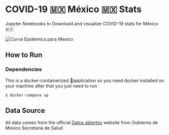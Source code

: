 # COVID-19 🇲🇽 México 🇲🇽 Stats
Jupyter Notebooks to Download and visualize COVID-19 stats for México 🇲🇽

![Curva Epidemica para Mexico](https://user-images.githubusercontent.com/5265872/95920912-25162b80-0d65-11eb-95e9-5f8b3b6827e7.png)


## How to Run
### Dependencies
This is a docker-containerized 🐳application so you need docker installed on your machine after that you just need to run
```
$ docker-compose up
```

## Data Source
All data comes from the official [Datos abiertos](https://www.gob.mx/salud/documentos/datos-abiertos-152127) website from Gobierno de Mexico Secretaria de Salud

